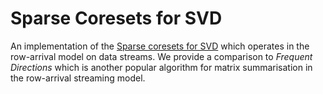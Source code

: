 # Sparse Coresets for SVD

An implementation of the [Sparse coresets for SVD](https://arxiv.org/abs/2002.06296)
which operates in the row-arrival model on data streams.
We provide a comparison to _Frequent Directions_ which is another popular algorithm
for matrix summarisation in the row-arrival streaming model.

